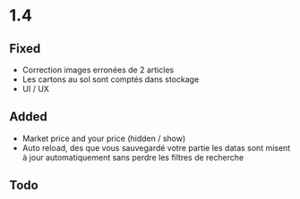# 1.4

## Fixed

- Correction images erronées de 2 articles
- Les cartons au sol sont comptés dans stockage
- UI / UX

## Added

- Market price and your price (hidden / show)
- Auto reload, des que vous sauvegardé votre partie les datas sont misent à jour automatiquement sans perdre les filtres de recherche

## Todo
